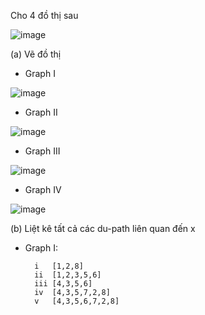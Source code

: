 Cho 4 đồ thị sau

![image](https://user-images.githubusercontent.com/48431650/94986617-55521300-058a-11eb-9dc4-d679500cbb4d.png)

(a) Vẽ đồ thị
* Graph I

![image](https://user-images.githubusercontent.com/48431650/94986488-6d756280-0589-11eb-9b61-065c11d4bf04.png)

* Graph II

![image](https://user-images.githubusercontent.com/48431650/94986530-bf1ded00-0589-11eb-8496-c64efead7e32.png)

* Graph III

![image](https://user-images.githubusercontent.com/48431650/94986576-2045c080-058a-11eb-93e7-f926c2ba6290.png)

* Graph IV

![image](https://user-images.githubusercontent.com/48431650/94986661-a7933400-058a-11eb-8434-5f082a25932b.png)


(b) Liệt kê tất cả các du-path liên quan đến x

* Graph I:

        i	[1,2,8]
        ii	[1,2,3,5,6]
        iii	[4,3,5,6]
        iv	[4,3,5,7,2,8]
        v	[4,3,5,6,7,2,8]